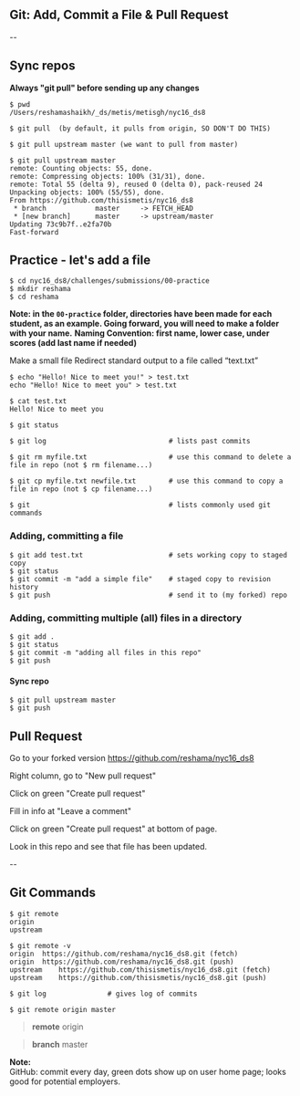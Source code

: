 ## Git:  Add, Commit a File & Pull Request

--

## Sync repos

**Always "git pull" before sending up any changes**
```
$ pwd
/Users/reshamashaikh/_ds/metis/metisgh/nyc16_ds8

$ git pull  (by default, it pulls from origin, SO DON'T DO THIS)

$ git pull upstream master (we want to pull from master)

$ git pull upstream master
remote: Counting objects: 55, done.
remote: Compressing objects: 100% (31/31), done.
remote: Total 55 (delta 9), reused 0 (delta 0), pack-reused 24
Unpacking objects: 100% (55/55), done.
From https://github.com/thisismetis/nyc16_ds8
 * branch            master     -> FETCH_HEAD
 * [new branch]      master     -> upstream/master
Updating 73c9b7f..e2fa70b
Fast-forward
```

## Practice - let's add a file
```
$ cd nyc16_ds8/challenges/submissions/00-practice
$ mkdir reshama
$ cd reshama
```

**Note: in the `00-practice` folder, directories have been made for each student, as an example.  Going forward, you will need to make a folder with your name.**
**Naming Convention:  first name, lower case, under scores (add last name if needed)**

Make a small file
Redirect standard output to a file called “text.txt”
```
$ echo "Hello! Nice to meet you!" > test.txt
echo "Hello! Nice to meet you" > test.txt

$ cat test.txt 
Hello! Nice to meet you

$ git status

$ git log                              # lists past commits

$ git rm myfile.txt                    # use this command to delete a file in repo (not $ rm filename...)

$ git cp myfile.txt newfile.txt        # use this command to copy a file in repo (not $ cp filename...)

$ git                                  # lists commonly used git commands
```

### Adding, committing a file
```
$ git add test.txt                     # sets working copy to staged copy
$ git status
$ git commit -m "add a simple file"    # staged copy to revision history
$ git push                             # send it to (my forked) repo
```

### Adding, committing multiple (all) files in a directory
```
$ git add .
$ git status
$ git commit -m "adding all files in this repo"
$ git push
```

#### Sync repo
```
$ git pull upstream master
$ git push
```

## Pull Request

Go to your forked version
https://github.com/reshama/nyc16_ds8

Right column, go to "New pull request"

Click on green "Create pull request"

Fill in info at "Leave a comment"

Click on green "Create pull request" at bottom of page.

Look in this repo and see that file has been updated.

--

## Git Commands

```
$ git remote
origin
upstream

$ git remote -v
origin	https://github.com/reshama/nyc16_ds8.git (fetch)
origin	https://github.com/reshama/nyc16_ds8.git (push)
upstream	https://github.com/thisismetis/nyc16_ds8.git (fetch)
upstream	https://github.com/thisismetis/nyc16_ds8.git (push)

$ git log               # gives log of commits

$ git remote origin master
```
>**remote**  origin

>**branch**  master


**Note:**  
GitHub:  commit every day, green dots show up on user home page; looks good for potential employers.

